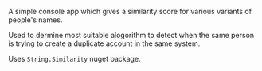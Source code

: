 ﻿A simple console app which gives a similarity score for various variants of people's names.

Used to dermine most suitable alogorithm to detect when the same person is trying to create a duplicate account in the same system. 

Uses `String.Similarity` nuget package.